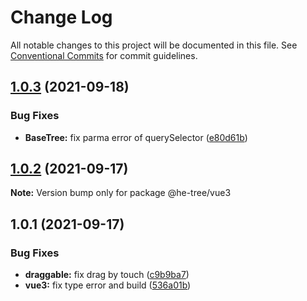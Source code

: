 # Change Log

All notable changes to this project will be documented in this file.
See [Conventional Commits](https://conventionalcommits.org) for commit guidelines.

## [1.0.3](https://github.com/phphe/he-tree/compare/@he-tree/vue3@1.0.2...@he-tree/vue3@1.0.3) (2021-09-18)


### Bug Fixes

* **BaseTree:** fix parma error of querySelector ([e80d61b](https://github.com/phphe/he-tree/commit/e80d61b79d62d247e034577af30222cd2d4e1a10))





## [1.0.2](https://github.com/phphe/he-tree/compare/@he-tree/vue3@1.0.1...@he-tree/vue3@1.0.2) (2021-09-17)

**Note:** Version bump only for package @he-tree/vue3





## 1.0.1 (2021-09-17)


### Bug Fixes

* **draggable:** fix drag by touch ([c9b9ba7](https://github.com/phphe/he-tree/commit/c9b9ba796d121207c28570dab9c6497c61a530ed))
* **vue3:** fix type error and build ([536a01b](https://github.com/phphe/he-tree/commit/536a01bca6c220def0c2e9f2b51242a35a84c353))
